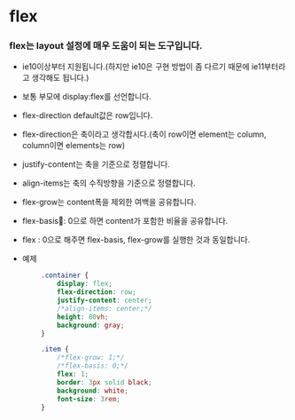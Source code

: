 # flex

### flex는 layout 설정에 매우 도움이 되는 도구입니다.

- ie10이상부터 지원됩니다.(하지만 ie10은 구현 방법이 좀 다르기 때문에 ie11부터라고 생각해도 됩니다.)
- 보통 부모에 display:flex를 선언합니다.
- flex-direction default값은 row입니다.
- flex-direction은 축이라고 생각합시다.(축이 row이면 element는 column, column이면 elements는 row)
- justify-content는 축을 기준으로 정렬합니다.
- align-items는 축의 수직방향을 기준으로 정렬합니다. 
- flex-grow는 content폭을 제외한 여백을 공유합니다.
- flex-basis: 0으로 하면 content가 포함한 비율을 공유합니다.
- flex : 0으로 해주면 flex-basis, flex-grow를 실행한 것과 동일합니다.

- 예제

```css
        .container {
            display: flex;
            flex-direction: row;
            justify-content: center;
            /*align-items: center;*/
            height: 80vh;
            background: gray;
        }

        .item {
            /*flex-grow: 1;*/
            /*flex-basis: 0;*/
            flex: 1;
            border: 3px solid black;
            background: white;
            font-size: 3rem;
        }

```